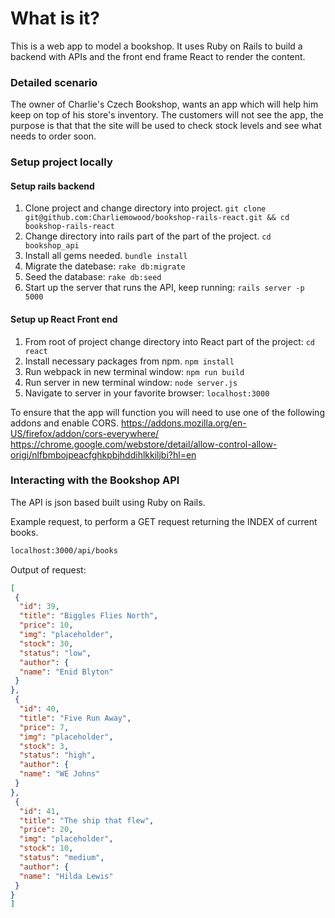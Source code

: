 # What is it?

This is a web app to model a bookshop. It uses Ruby on Rails to build a backend with APIs and the front end frame React to render the content.

### Detailed scenario

The owner of Charlie's Czech Bookshop, wants an app which will help him keep on top of his store's inventory. The customers will not see the app, the purpose is that that the site will be used to check stock levels and see what needs to order soon.

### Setup project locally

#### Setup rails backend

1. Clone project and change directory into project.
    ```git clone git@github.com:Charliemowood/bookshop-rails-react.git && cd bookshop-rails-react```
2. Change directory into rails part of the part of the project.
    ```cd bookshop_api```
2. Install all gems needed.
    ```bundle install```
3. Migrate the datebase:
    ```rake db:migrate```
4. Seed the database:
    ```rake db:seed```
5. Start up the server that runs the API, keep running:
    ```rails server -p 5000```

#### Setup up React Front end

1. From root of project change directory into React part of the project:
    ```cd react```
2. Install necessary packages from npm. 
    ```npm install```
3. Run webpack in new terminal window:
    ```npm run build```
4. Run server in new terminal window: 
    ```node server.js```
5. Navigate to server in your favorite browser:
    ```localhost:3000```
    
To ensure that the app will function you will need to use one of the following addons and enable CORS. 
https://addons.mozilla.org/en-US/firefox/addon/cors-everywhere/ </br>
https://chrome.google.com/webstore/detail/allow-control-allow-origi/nlfbmbojpeacfghkpbjhddihlkkiljbi?hl=en

### Interacting with the Bookshop API

The API is json based built using Ruby on Rails.

Example request, to perform a GET request returning the INDEX of current books.
```bash
localhost:3000/api/books
```

Output of request:
```json
[
 {
  "id": 39,
  "title": "Biggles Flies North",
  "price": 10,
  "img": "placeholder",
  "stock": 30,
  "status": "low",
  "author": {
  "name": "Enid Blyton"
 }
},
 {
  "id": 40,
  "title": "Five Run Away",
  "price": 7,
  "img": "placeholder",
  "stock": 3,
  "status": "high",
  "author": {
  "name": "WE Johns"
 }
},
 {
  "id": 41,
  "title": "The ship that flew",
  "price": 20,
  "img": "placeholder",
  "stock": 10,
  "status": "medium",
  "author": {
  "name": "Hilda Lewis"
 }
}
]
```
